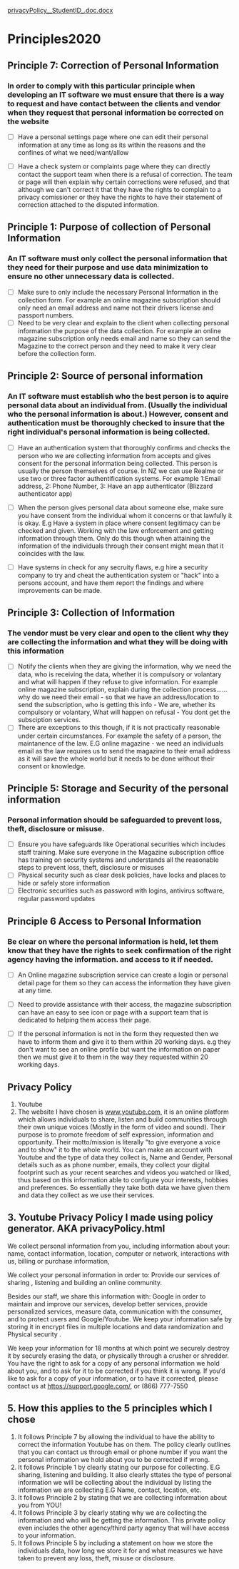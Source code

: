 [privacyPolicy__StudentID_.doc.docx](https://github.com/Lorddragonfira/Principles2020/files/6082763/privacyPolicy__StudentID_.doc.docx)
# Principles2020

## Principle 7: Correction of Personal Information

### In order to comply with this particular principle when developing an IT software we must ensure that there is a way to request and have contact between the clients and vendor when they request that personal information be corrected on the website

- [ ] Have a personal settings page where one can edit their personal information at any time as long as its within the reasons and the confines of what we need/want/allow
- [ ] Have a check system or complaints page where they can directly contact the support team when there is a refusal of correction. The team or page will then explain why certain corrections were refused, and that although we can't correct it that they have the rights to complain to a privacy comissioner or they have the rights to have their statement of correction attached to the disputed information.


## Principle 1: Purpose of collection of Personal Information

### An IT software must only collect the personal information that they need for their purpose and use data minimization to ensure no other unnecessary data is collected.

- [ ] Make sure to only include the necessary Personal Information in the collection form. For example an online magazine subscription should only need an email address and name not their drivers license and passport numbers.
- [ ] Need to be very clear and explain to the client when collecting personal information the purpose of the data collection. For example an online magazine subscription only needs email and name so they can send the Magazine to the correct person and they need to make it very clear before the collection form.

## Principle 2: Source of personal information 

### An IT software must establish who the best person is to aquire personal data about an individual from. (Usually the individual who the personal information is about.) However, consent and authentication must be thoroughly checked to insure that the right individual's personal information is being collected. 

- [ ] Have an authentication system that thoroughly confirms and checks the person who we are collecting information from accepts and gives consent for the personal information being collected. This person is usually the person themselves of course. In NZ we can use Realme or use two or three factor authentification systems. For example 1:Email address, 2: Phone Number, 3: Have an app authenticator (Blizzard authenticator app)
- [ ] When the person gives personal data about someone else, make sure you have consent from the individual whom it concerns or that lawfully it is okay. E.g Have a system in place where consent legitimacy can be checked and given. Working with the law enforcement and getting information through them. Only do this though when attaining the information of the individuals through their consent might mean that it coincides with the law.
- [ ] Have systems in check for any secruity flaws, e.g hire a security company to try and cheat the authentication system or "hack" into a persons account, and have them report the findings and where improvements can be made.


## Principle 3: Collection of Information

### The vendor must be very clear and open to the client why they are collecting the information and what they will be doing with this information
- [ ] Notify the clients when they are giving the information, why we need the data, who is receiving the data, whether it is compulsory or volantary and what will happen if they refuse to give information. For example online magazine subscription, explain during the collection process...... why do we need their email - so that we have an address/location to send the subscription, who is getting this info - We are, whether its compulsory or volantary, What will happen on refusal - You dont get the subsciption services.
- [ ] There are exceptions to this though, if it is not practically reasonable under certain circumstances. For example the safety of a person, the maintanence of the law. E.G online magazine - we need an individuals email as the law requires us to send the magazine to their email address as it will save the whole world but it needs to be done without their consent or knowledge.  

## Principle 5: Storage and Security of the personal information

### Personal information should be safeguarded to prevent loss, theft, disclosure or misuse. 
- [ ] Ensure you have safeguards like Operational securities which includes staff training. Make sure everyone in the Magazine subscription office has training on security systems and understands all the reasonable steps to prevent loss, theft, disclosure or misuses
- [ ] Physical security such as clear desk policies, have locks and places to hide or safely store information
- [ ] Electronic securities such as password with logins, antivirus software, regular password updates

## Principle 6 Access to Personal Information 

### Be clear on where the personal information is held, let them know that they have the rights to seek confirmation of the right agency having the information. and access to it if needed.  
- [ ] An Online magazine subscription service can create a login or personal detail page for them so they can access the information they have given at any time. 
- [ ] Need to provide assistance with their access, the magazine subscription can have an easy to see icon or page with a support team that is dedicated to helping them access their page.
- [ ] If the personal information is not in the form they requested then we have to inform them and give it to them within 20 working days. e.g they don't want to see an online profile but want the information on paper then we must give it to them in the way they requested within 20 working days.



## Privacy Policy
1. Youtube 
2. The website I have chosen is www.youtube.com, it is an online platform which allows individuals to share, listen and build communities through their own unique voices (Mostly in the form of video and sound). Their purpose is to promote freedom of self expression, information and opportunity. Their motto/mission is literally "to give everyone a voice and to show" it to the whole world. You can make an account with Youtube and the type of data they collect is, Name and Gender, Personal details such as as phone number, emails, they collect your digital footprint such as your recent searches and videos you watched or liked, thus based on this information able to configure your interests, hobbies and preferences. So essentially they take both data we have given them and data they collect as we use their services. 

## 3. Youtube Privacy Policy I made using policy generator. AKA privacyPolicy.html
We collect personal information from you, including information about your:
name,
contact information,
location,
computer or network,
interactions with us,
billing or purchase information,

We collect your personal information in order to:
Provide our services of sharing , listening and building an online community.

Besides our staff, we share this information with:
Google in order to maintain and improve our services, develop better services, provide personalized services, measure data, communication with the consumer, and to protect users and Google/Youtube.
We keep your information safe by storing it in encrypt files in multiple locations and data randomization and Physical security .

We keep your information for 18 months at which point we securely destroy it by securely erasing the data, or physically through a crusher or shredder.
You have the right to ask for a copy of any personal information we hold about you, and to ask for it to be corrected if you think it is wrong. If you’d like to ask for a copy of your information, or to have it corrected, please contact us at https://support.google.com/, or (866) 777-7550

## 5. How this applies to the 5 principles which I chose
1. It follows Principle 7 by allowing the individual to have the ability to correct the information Youtube has on them. The policy clearly outlines that you can contact us through email or phone number if you want the personal information we hold about you to be corrected if wrong.
2. It follows Principle 1 by clearly stating our purpose for collecting. E.G sharing, listening and building. It also clearly sttates the type of personal information we will be collecting about the individual by listing the information we are collecting E.G Name, contact, location, etc.
3. It follows Principle 2 by stating that we are collecting information about you from YOU!
4. It follows Principle 3 by clearly stating why we are collecting the information and who will be getting the information. This private policy even includes the other agency/third party agency that will have access to your information.
5. It follows Principle 5 by including a statement on how we store the individuals data, how long we store it for and what measures we have taken to prevent any loss, theft, misuse or disclosure. 
